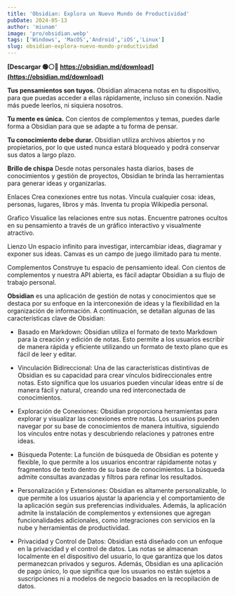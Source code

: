 ```yaml
---
title: 'Obsidian: Explora un Nuevo Mundo de Productividad'
pubDate: 2024-05-13
author: 'miunam'
image: 'pro/obsidian.webp'
tags: ['Windows', 'MacOS','Android','iOS','Linux']
slug: obsidian-explora-nuevo-mundo-productividad
---
```

**[Descargar 🟢⚪️🔴 https://obsidian.md/download](https://obsidian.md/download)**


**Tus pensamientos son tuyos.**
Obsidian almacena notas en tu dispositivo, para que puedas acceder a ellas rápidamente, incluso sin conexión. Nadie más puede leerlos, ni siquiera nosotros.

**Tu mente es única.**
Con cientos de complementos y temas, puedes darle forma a Obsidian para que se adapte a tu forma de pensar.

**Tu conocimiento debe durar.**
Obsidian utiliza archivos abiertos y no propietarios, por lo que usted nunca estará bloqueado y podrá conservar sus datos a largo plazo.

**Brillo de chispa**
Desde notas personales hasta diarios, bases de conocimientos y gestión de proyectos, Obsidian te brinda las herramientas para generar ideas y organizarlas.

Enlaces
Crea conexiones entre tus notas. Vincula cualquier cosa: ideas, personas, lugares, libros y más. Inventa tu propia Wikipedia personal.

Grafico
Visualice las relaciones entre sus notas. Encuentre patrones ocultos en su pensamiento a través de un gráfico interactivo y visualmente atractivo.

Lienzo
Un espacio infinito para investigar, intercambiar ideas, diagramar y exponer sus ideas. Canvas es un campo de juego ilimitado para tu mente.

Complementos
Construye tu espacio de pensamiento ideal. Con cientos de complementos y nuestra API abierta, es fácil adaptar Obsidian a su flujo de trabajo personal.

**Obsidian** es una aplicación de gestión de notas y conocimientos que se destaca por su enfoque en la interconexión de ideas y la flexibilidad en la organización de información. A continuación, se detallan algunas de las características clave de Obsidian:

- Basado en Markdown: Obsidian utiliza el formato de texto Markdown para la creación y edición de notas. Esto permite a los usuarios escribir de manera rápida y eficiente utilizando un formato de texto plano que es fácil de leer y editar.

- Vinculación Bidireccional: Una de las características distintivas de Obsidian es su capacidad para crear vínculos bidireccionales entre notas. Esto significa que los usuarios pueden vincular ideas entre sí de manera fácil y natural, creando una red interconectada de conocimientos.

- Exploración de Conexiones: Obsidian proporciona herramientas para explorar y visualizar las conexiones entre notas. Los usuarios pueden navegar por su base de conocimientos de manera intuitiva, siguiendo los vínculos entre notas y descubriendo relaciones y patrones entre ideas.

- Búsqueda Potente: La función de búsqueda de Obsidian es potente y flexible, lo que permite a los usuarios encontrar rápidamente notas y fragmentos de texto dentro de su base de conocimientos. La búsqueda admite consultas avanzadas y filtros para refinar los resultados.

- Personalización y Extensiones: Obsidian es altamente personalizable, lo que permite a los usuarios ajustar la apariencia y el comportamiento de la aplicación según sus preferencias individuales. Además, la aplicación admite la instalación de complementos y extensiones que agregan funcionalidades adicionales, como integraciones con servicios en la nube y herramientas de productividad.

- Privacidad y Control de Datos: Obsidian está diseñado con un enfoque en la privacidad y el control de datos. Las notas se almacenan localmente en el dispositivo del usuario, lo que garantiza que los datos permanezcan privados y seguros. Además, Obsidian es una aplicación de pago único, lo que significa que los usuarios no están sujetos a suscripciones ni a modelos de negocio basados en la recopilación de datos.